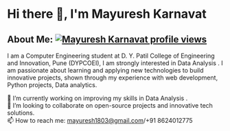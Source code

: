# Hi there 👋, I'm Mayuresh Karnavat

## About Me: [![Mayuresh Karnavat profile views](https://u8views.com/api/v1/github/profiles/124882090/views/total-count.svg)](https://github.com/Mayur180)

I am a Computer Engineering student at D. Y. Patil College of Engineering and Innovation, Pune (DYPCOEI), I am strongly interested in Data Analysis . I am passionate about learning and applying new technologies to build innovative projects, shown through my experience with web development, Python projects, Data analytics.

🔭 I’m currently working on improving my skills in Data Analysis .                                        
👯 I’m looking to collaborate on open-source projects and innovative tech solutions.                                                                                                         
📫 How to reach me: mayuresh1803@gmail.com/+91 8624012775

